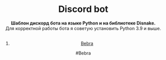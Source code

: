 <div align="center">
 <h1 align="center">  Discord bot </h1>
 <strong>Шаблон дискорд бота на языке Python и на библиотеке Disnake.</strong><br />Для корректной работы бота я советую установить Python 3.9 и выше.<br /><br/>
 
 1. [Bebra](#bebra)
 
 #Bebra
